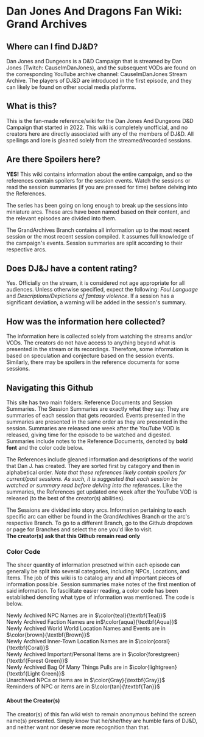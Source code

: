 # Dan Jones And Dragons Fan Wiki: Grand Archives

## Where can I find DJ&D?

Dan Jones and Dungeons is a D&D Campaign that is streamed by Dan Jones (Twitch: CauseImDanJones), and the subsequent VODs are found on the corresponding YouTube archive channel: CauseImDanJones Stream Archive. The players of DJ&D are introduced in the first episode, and they can likely be found on other social media platforms.

## What is this?

This is the fan-made reference/wiki for the Dan Jones And Dungeons D&D Campaign that started in 2022. This wiki is completely unofficial, and no creators here are directly associated with any of the members of DJ&D. All spellings and lore is gleaned solely from the streamed/recorded sessions.

## Are there Spoilers here?

**YES!** This wiki contains information about the entire campaign, and so the references contain spoilers for the session events. Watch the sessions or read the session summaries (if you are pressed for time) before delving into the References.

The series has been going on long enough to break up the sessions into miniature arcs. These arcs have been named based on their content, and the relevant episodes are divided into them.

The GrandArchives Branch contains all information up to the most recent session or the most recent session compiled. It assumes full knowledge of the campaign's events. Session summaries are split according to their respective arcs.

## Does DJ&J have a content rating?

Yes. Officially on the stream, it is considered not age appropriate for all audiences. Unless otherwise specified, expect the following: *Foul Language* and *Descriptions/Depictions of fantasy violence*. If a session has a significant deviation, a warning will be added in the session's summary.

## How was the information here collected?

The information here is collected solely from watching the streams and/or VODs. The creators do not have access to anything beyond what is presented in the stream or its recordings. Therefore, some information is based on speculation and conjecture based on the session events. Similarly, there may be spoilers in the reference documents for some sessions. 

## Navigating this Github

This site has two main folders: Reference Documents and Session Summaries. The Session Summaries are exactly what they say: They are summaries of each session that gets recorded. Events presented in the summaries are presented in the same order as they are presented in the session. Summaries are released one week after the YouTube VOD is released, giving time for the episode to be watched and digested. Summaries include notes to the Reference Documents, denoted by **bold font** and the color code below. 

The References include gleaned information and descriptions of the world that Dan J. has created. They are sorted first by category and then in alphabetical order. *Note that these references likely contain spoilers for current/past sessions. As such, it is suggested that each session be watched or summary read before delving into the references*. Like the summaries, the References get updated one week after the YouTube VOD is released (to the best of the creator(s) abilities).

The Sessions are divided into story arcs. Information pertaining to each specific arc can either be found in the GrandArchives Branch or the arc's respective Branch. To go to a different Branch, go to the Github dropdown or page for Branches and select the one you'd like to visit.
<br>**The creator(s) ask that this Github remain read only**

### Color Code

The sheer quantity of information presetned within each episode can generally be split into several categories, including NPCs, Locations, and Items. The job of this wiki is to catalog any and all important pieces of information possible. Session summaries make notes of the first mention of said information. To fascilitate easier reading, a color code has been established denoting what type of information was mentioned. The code is below.

Newly Archived NPC Names are in $\color{teal}{\textbf{Teal}}$
<br>
Newly Archived Faction Names are in$\color{aqua}{\textbf{Aqua}}$
<br>
Newly Archived World World Location Names and Events are in $\color{brown}{\textbf{Brown}}$
<br>
Newly Archived Inner-Town Location Names are in $\color{coral}{\textbf{Coral}}$
<br>
Newly Archived Important/Personal Items are in $\color{forestgreen}{\textbf{Forest Green}}$
<br>
Newly Archived Bag Of Many Things Pulls are in $\color{lightgreen}{\textbf{Light Green}}$
<br>
Unarchived NPCs or Items are in $\color{Gray}{\textbf{Gray}}$
<br>
Reminders of NPC or items are in $\color{tan}{\textbf{Tan}}$


#### About the Creator(s)

The creator(s) of this fan wiki wish to remain anonymous behind the screen name(s) presented. Simply know that he/she/they are humble fans of DJ&D, and neither want nor deserve more recognition than that.
